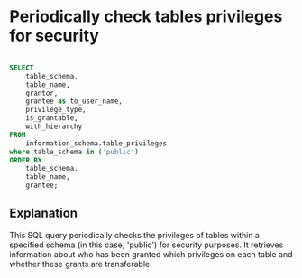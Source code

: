 # Periodically check tables privileges for security

```sql

SELECT 
    table_schema, 
    table_name, 
    grantor,
    grantee as to_user_name, 
    privilege_type,
    is_grantable,
    with_hierarchy
FROM 
    information_schema.table_privileges 
where table_schema in ('public')
ORDER BY 
    table_schema, 
    table_name, 
    grantee;

```

## Explanation

 This SQL query periodically checks the privileges of tables within a specified schema (in this case, 'public') for security purposes. It retrieves information about who has been granted which privileges on each table and whether these grants are transferable.
